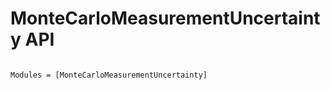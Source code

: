 # MonteCarloMeasurementUncertainty API

```@index
```

```@autodocs
Modules = [MonteCarloMeasurementUncertainty]
```
